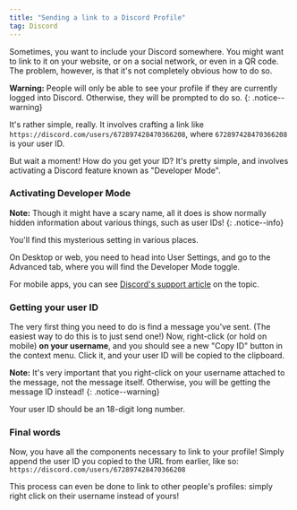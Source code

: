 ```yaml
---
title: "Sending a link to a Discord Profile"
tag: Discord
---
```


Sometimes, you want to include your Discord somewhere. You might want to link to it on your website, or on a social network, or even in a QR code. The problem, however, is that it's not completely obvious how to do so.

**Warning:** People will only be able to see your profile if they are currently logged into Discord. Otherwise, they will be prompted to do so.
{: .notice--warning}

It's rather simple, really. It involves crafting a link like `https://discord.com/users/672897428470366208`, where `672897428470366208` is your user ID.

But wait a moment! How do you get your ID? It's pretty simple, and involves activating a Discord feature known as "Developer Mode".

### Activating Developer Mode

**Note:** Though it might have a scary name, all it does is show normally hidden information about various things, such as user IDs!
{: .notice--info}

You'll find this mysterious setting in various places.

On Desktop or web, you need to head into User Settings, and go to the Advanced tab, where you will find the Developer Mode toggle.

For mobile apps, you can see [Discord's support article](https://support.discord.com/hc/en-us/articles/206346498) on the topic.

### Getting your user ID

The very first thing you need to do is find a message you've sent. (The easiest way to do this is to just send one!) Now, right-click (or hold on mobile) **on your username**, and you should see a new "Copy ID" button in the context menu. Click it, and your user ID will be copied to the clipboard.

**Note:** It's very important that you right-click on your username attached to the message, not the message itself. Otherwise, you will be getting the message ID instead!
{: .notice--warning}

Your user ID should be an 18-digit long number.

### Final words

Now, you have all the components necessary to link to your profile! Simply append the user ID you copied to the URL from earlier, like so: `https://discord.com/users/672897428470366208`

This process can even be done to link to other people's profiles: simply right click on their username instead of yours!
